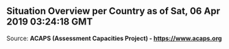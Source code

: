 ## Situation Overview per Country as of Sat, 06 Apr 2019 03:24:18 GMT

Source: **ACAPS (Assessment Capacities Project) - https://www.acaps.org**
